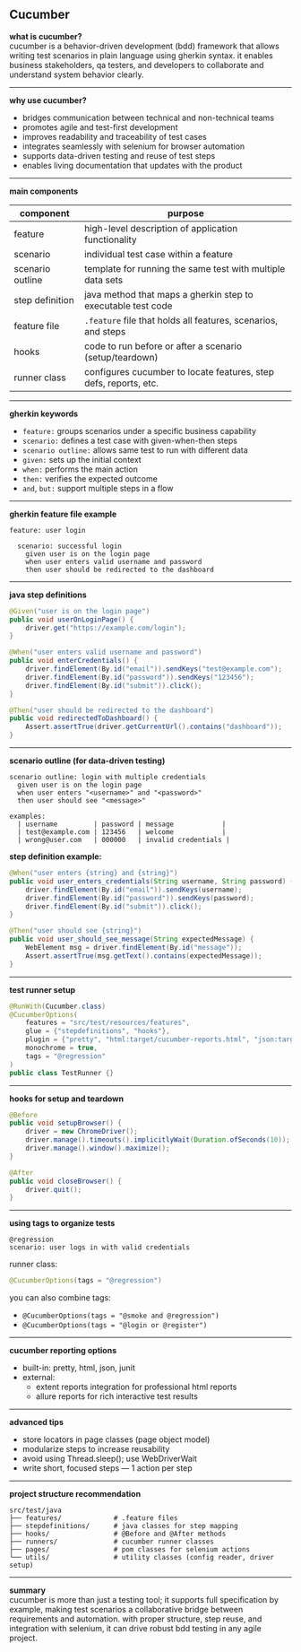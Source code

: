 ## Cucumber

**what is cucumber?**  
cucumber is a behavior-driven development (bdd) framework that allows writing test scenarios in plain language using gherkin syntax. it enables business stakeholders, qa testers, and developers to collaborate and understand system behavior clearly.

---

**why use cucumber?**  
- bridges communication between technical and non-technical teams  
- promotes agile and test-first development  
- improves readability and traceability of test cases  
- integrates seamlessly with selenium for browser automation  
- supports data-driven testing and reuse of test steps  
- enables living documentation that updates with the product

---

**main components**

| component        | purpose                                                                 |
|------------------|-------------------------------------------------------------------------|
| feature          | high-level description of application functionality                     |
| scenario         | individual test case within a feature                                   |
| scenario outline | template for running the same test with multiple data sets              |
| step definition  | java method that maps a gherkin step to executable test code            |
| feature file     | `.feature` file that holds all features, scenarios, and steps           |
| hooks            | code to run before or after a scenario (setup/teardown)                 |
| runner class     | configures cucumber to locate features, step defs, reports, etc.        |

---

**gherkin keywords**  
- `feature:` groups scenarios under a specific business capability  
- `scenario:` defines a test case with given-when-then steps  
- `scenario outline:` allows same test to run with different data  
- `given:` sets up the initial context  
- `when:` performs the main action  
- `then:` verifies the expected outcome  
- `and`, `but:` support multiple steps in a flow

---

**gherkin feature file example**

```gherkin
feature: user login

  scenario: successful login
    given user is on the login page
    when user enters valid username and password
    then user should be redirected to the dashboard
```

---

**java step definitions**

```java
@Given("user is on the login page")
public void userOnLoginPage() {
    driver.get("https://example.com/login");
}

@When("user enters valid username and password")
public void enterCredentials() {
    driver.findElement(By.id("email")).sendKeys("test@example.com");
    driver.findElement(By.id("password")).sendKeys("123456");
    driver.findElement(By.id("submit")).click();
}

@Then("user should be redirected to the dashboard")
public void redirectedToDashboard() {
    Assert.assertTrue(driver.getCurrentUrl().contains("dashboard"));
}
```

---

**scenario outline (for data-driven testing)**

```gherkin
scenario outline: login with multiple credentials
  given user is on the login page
  when user enters "<username>" and "<password>"
  then user should see "<message>"

examples:
  | username         | password | message            |
  | test@example.com | 123456   | welcome            |
  | wrong@user.com   | 000000   | invalid credentials |
```

**step definition example:**

```java
@When("user enters {string} and {string}")
public void user_enters_credentials(String username, String password) {
    driver.findElement(By.id("email")).sendKeys(username);
    driver.findElement(By.id("password")).sendKeys(password);
    driver.findElement(By.id("submit")).click();
}

@Then("user should see {string}")
public void user_should_see_message(String expectedMessage) {
    WebElement msg = driver.findElement(By.id("message"));
    Assert.assertTrue(msg.getText().contains(expectedMessage));
}
```

---

**test runner setup**

```java
@RunWith(Cucumber.class)
@CucumberOptions(
    features = "src/test/resources/features",
    glue = {"stepdefinitions", "hooks"},
    plugin = {"pretty", "html:target/cucumber-reports.html", "json:target/report.json"},
    monochrome = true,
    tags = "@regression"
)
public class TestRunner {}
```

---

**hooks for setup and teardown**

```java
@Before
public void setupBrowser() {
    driver = new ChromeDriver();
    driver.manage().timeouts().implicitlyWait(Duration.ofSeconds(10));
    driver.manage().window().maximize();
}

@After
public void closeBrowser() {
    driver.quit();
}
```

---

**using tags to organize tests**

```gherkin
@regression
scenario: user logs in with valid credentials
```

runner class:

```java
@CucumberOptions(tags = "@regression")
```

you can also combine tags:  
- `@CucumberOptions(tags = "@smoke and @regression")`  
- `@CucumberOptions(tags = "@login or @register")`

---

**cucumber reporting options**  
- built-in: pretty, html, json, junit  
- external:  
  - extent reports integration for professional html reports  
  - allure reports for rich interactive test results

---

**advanced tips**  
- store locators in page classes (page object model)  
- modularize steps to increase reusability  
- avoid using Thread.sleep(); use WebDriverWait  
- write short, focused steps — 1 action per step

---

**project structure recommendation**

```
src/test/java
├── features/             # .feature files
├── stepdefinitions/      # java classes for step mapping
├── hooks/                # @Before and @After methods
├── runners/              # cucumber runner classes
├── pages/                # pom classes for selenium actions
└── utils/                # utility classes (config reader, driver setup)
```

---

**summary**  
cucumber is more than just a testing tool; it supports full specification by example, making test scenarios a collaborative bridge between requirements and automation. with proper structure, step reuse, and integration with selenium, it can drive robust bdd testing in any agile project.

